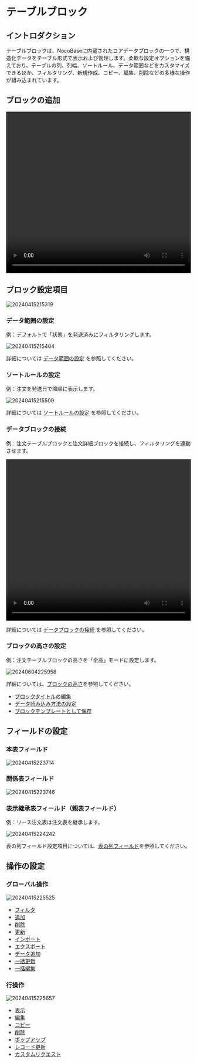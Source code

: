 # テーブルブロック

## イントロダクション

テーブルブロックは、NocoBaseに内蔵されたコアデータブロックの一つで、構造化データをテーブル形式で表示および管理します。柔軟な設定オプションを備えており、テーブルの列、列幅、ソートルール、データ範囲などをカスタマイズできるほか、フィルタリング、新規作成、コピー、編集、削除などの多様な操作が組み込まれています。

## ブロックの追加

<video width="100%" height="440" controls>
    <source src="https://static-docs.nocobase.com/20240415215027.mp4" type="video/mp4">
</video>

## ブロック設定項目

![20240415215319](https://static-docs.nocobase.com/20240415215319.png)

### データ範囲の設定

例：デフォルトで「状態」を発送済みにフィルタリングします。

![20240415215404](https://static-docs.nocobase.com/20240415215404.png)

詳細については [データ範囲の設定](/handbook/ui/blocks/block-settings/data-scope) を参照してください。

### ソートルールの設定

例：注文を発送日で降順に表示します。

![20240415215509](https://static-docs.nocobase.com/20240415215509.png)

詳細については [ソートルールの設定](/handbook/ui/blocks/block-settings/sorting-rule) を参照してください。

### データブロックの接続

例：注文テーブルブロックと注文詳細ブロックを接続し、フィルタリングを連動させます。

<video width="100%" height="440" controls>
    <source src="https://static-docs.nocobase.com/20240415221426.mp4" type="video/mp4">
</video>

詳細については [データブロックの接続](/handbook/ui/blocks/block-settings/connect-block) を参照してください。

### ブロックの高さの設定

例：注文テーブルブロックの高さを「全高」モードに設定します。

![20240604225958](https://static-docs.nocobase.com/20240604225958.gif)

詳細については、[ブロックの高さ](/handbook/ui/blocks/block-settings/block-height)を参照してください。

- [ブロックタイトルの編集](/handbook/ui/blocks/block-settings/block-title)
- [データ読み込み方法の設定](/handbook/ui/blocks/block-settings/loading-mode)
- [ブロックテンプレートとして保存](/handbook/ui/blocks/block-settings/block-template)

## フィールドの設定

### 本表フィールド

![20240415223714](https://static-docs.nocobase.com/20240415223714.png)

### 関係表フィールド

![20240415223746](https://static-docs.nocobase.com/20240415223746.png)

### 表示継承表フィールド（親表フィールド）

例：リース注文表は注文表を継承します。

![20240415224242](https://static-docs.nocobase.com/20240415224242.png)

表の列フィールド設定項目については、[表の列フィールド](/handbook/ui/fields/generic/table-column)を参照してください。

## 操作の設定

### グローバル操作

![20240415225525](https://static-docs.nocobase.com/20240415225525.png)

- [フィルタ](/handbook/ui/actions/types/filter)
- [追加](/handbook/ui/actions/types/add-new)
- [削除](/handbook/ui/actions/types/delete)
- [更新](/handbook/ui/actions/types/refresh)
- [インポート](/handbook/action-import)
- [エクスポート](/handbook/action-export)
- [データ追加](/handbook/action-add-record)
- [一括更新](/handbook/action-bulk-update)
- [一括編集](/handbook/action-bulk-edit)

### 行操作

![20240415225657](https://static-docs.nocobase.com/20240415225657.png)

- [表示](/handbook/ui/actions/types/view)
- [編集](/handbook/ui/actions/types/edit)
- [コピー](/handbook/action-duplicate)
- [削除](/handbook/ui/actions/types/delete)
- [ポップアップ](/handbook/ui/actions/types/pop-up)
- [レコード更新](/handbook/ui/actions/types/update-record)
- [カスタムリクエスト](/handbook/action-custom-request)

